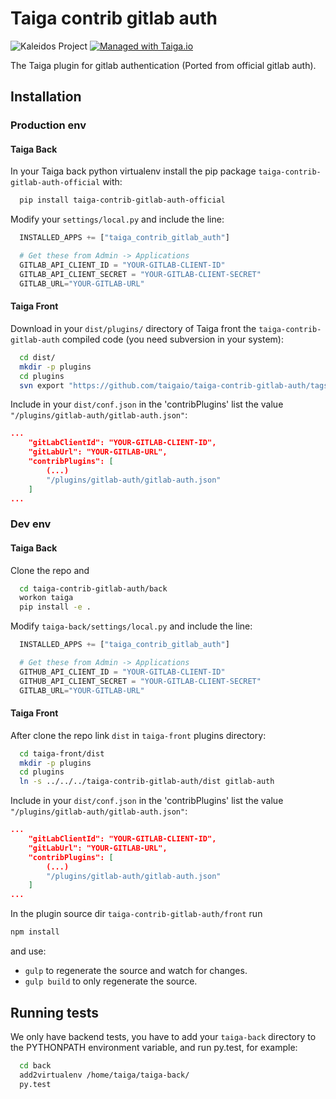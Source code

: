 Taiga contrib gitlab auth
=========================

![Kaleidos Project](http://kaleidos.net/static/img/badge.svg "Kaleidos Project")
[![Managed with Taiga.io](https://img.shields.io/badge/managed%20with-TAIGA.io-709f14.svg)](https://tree.taiga.io/project/taiga/ "Managed with Taiga.io")

The Taiga plugin for gitlab authentication (Ported from official gitlab auth).

Installation
------------
### Production env

#### Taiga Back

In your Taiga back python virtualenv install the pip package `taiga-contrib-gitlab-auth-official` with:

```bash
  pip install taiga-contrib-gitlab-auth-official
```

Modify your `settings/local.py` and include the line:

```python
  INSTALLED_APPS += ["taiga_contrib_gitlab_auth"]

  # Get these from Admin -> Applications
  GITLAB_API_CLIENT_ID = "YOUR-GITLAB-CLIENT-ID"
  GITLAB_API_CLIENT_SECRET = "YOUR-GITLAB-CLIENT-SECRET"
  GITLAB_URL="YOUR-GITLAB-URL"
```

#### Taiga Front

Download in your `dist/plugins/` directory of Taiga front the `taiga-contrib-gitlab-auth` compiled code (you need subversion in your system):

```bash
  cd dist/
  mkdir -p plugins
  cd plugins
  svn export "https://github.com/taigaio/taiga-contrib-gitlab-auth/tags/$(pip show taiga-contrib-gitlab-auth-official | awk '/^Version: /{print $2}')/front/dist"  "gitlab-auth"
```

Include in your `dist/conf.json` in the 'contribPlugins' list the value `"/plugins/gitlab-auth/gitlab-auth.json"`:

```json
...
    "gitLabClientId": "YOUR-GITLAB-CLIENT-ID",
    "gitLabUrl": "YOUR-GITLAB-URL",
    "contribPlugins": [
        (...)
        "/plugins/gitlab-auth/gitlab-auth.json"
    ]
...
```

### Dev env

#### Taiga Back

Clone the repo and

```bash
  cd taiga-contrib-gitlab-auth/back
  workon taiga
  pip install -e .
```

Modify `taiga-back/settings/local.py` and include the line:

```python
  INSTALLED_APPS += ["taiga_contrib_gitlab_auth"]

  # Get these from Admin -> Applications
  GITHUB_API_CLIENT_ID = "YOUR-GITLAB-CLIENT-ID"
  GITHUB_API_CLIENT_SECRET = "YOUR-GITLAB-CLIENT-SECRET"
  GITLAB_URL="YOUR-GITLAB-URL"

```

#### Taiga Front

After clone the repo link `dist` in `taiga-front` plugins directory:

```bash
  cd taiga-front/dist
  mkdir -p plugins
  cd plugins
  ln -s ../../../taiga-contrib-gitlab-auth/dist gitlab-auth
```

Include in your `dist/conf.json` in the 'contribPlugins' list the value `"/plugins/gitlab-auth/gitlab-auth.json"`:

```json
...
    "gitLabClientId": "YOUR-GITLAB-CLIENT-ID",
    "gitLabUrl": "YOUR-GITLAB-URL",
    "contribPlugins": [
        (...)
        "/plugins/gitlab-auth/gitlab-auth.json"
    ]
...
```

In the plugin source dir `taiga-contrib-gitlab-auth/front` run

```bash
npm install
```
and use:

- `gulp` to regenerate the source and watch for changes.
- `gulp build` to only regenerate the source.

Running tests
-------------

We only have backend tests, you have to add your `taiga-back` directory to the
PYTHONPATH environment variable, and run py.test, for example:

```bash
  cd back
  add2virtualenv /home/taiga/taiga-back/
  py.test
```

